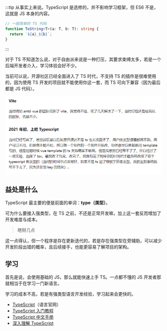 :::tip
从事实上来说。TypeScript 是选修的，并不影响学习框架，但 ES6 不是，这就是 JS 本身的内容。

```ts
// 一段简单的 TS 代码
function ToString<T>(a: T, b: T): string {
  return `${a}_${b}`;
}
```

:::

对于 TS 不知道怎么说，对于自由派来说是一种打压，其要求束缚太多，若是一个后端开发者介入，学习体验会好不少。

当前可以说，开源社区已经全面进入了 TS 时代，不支持 TS 的插件是很难使用的，因为使用 TS 开发的项目就不能使用你这一套，而 TS 可向下兼容（因为最后都是 JS 代码）。

![](./images/1.png)

## 益处是什么

TypeScript 最主要的便是前面的单词：**type（类型）**。

可为什么要接入强类型，在 TS 之前，不还是正常开发嘛，加上这一套反而增加了开发难度与成本。

> 瞎掰几点

这一点得认，但一个程序是存在更新迭代的，若是存在强类型在旁辅助，可以减少开发阶段出错的概率，且后续接手，也能更容易了解项目的架构。

## 学习

首先是说，会使用基础的 JS，那么就能快速上手 TS。一点都不懂的 JS 开发者那就相当于在学习一门新语言。

学习的成本不高，若是有强类型语言开发经验，学习起来会更快的。

- [TypeScript](https://www.typescriptlang.org/zh/)（语言官网）
- [TypeScript 入门教程](https://ts.xcatliu.com/)
- [TypeScript 中文手册](https://typescript.bootcss.com/)
- [深入理解 TypeScript](https://jkchao.github.io/typescript-book-chinese/)
